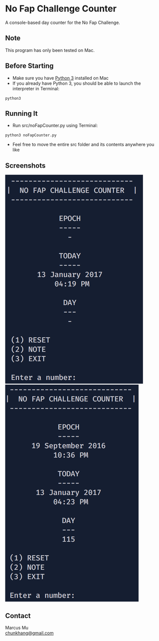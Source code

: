 # No Fap Challenge Counter
A console-based day counter for the No Fap Challenge.

## Note
This program has only been tested on Mac.

## Before Starting
* Make sure you have [Python 3](http://docs.python-guide.org/en/latest/starting/install3/osx/) installed on Mac
* If you already have Python 3, you should be able to launch the interpreter in Terminal: <br /> 
```
python3
```

## Running It
* Run src/noFapCounter.py using Terminal: <br />
```
python3 noFapCounter.py
```
* Feel free to move the entire src folder and its contents anywhere you like

## Screenshots
![Before Challenge](/img/before.png) <br />
![Challenge in Progress](/img/progress.png)

## Contact
Marcus Mu <br />
chunkhang@gmail.com